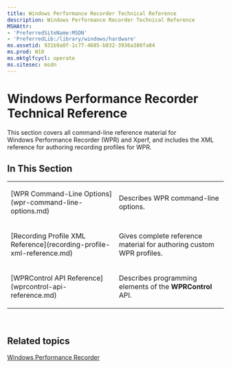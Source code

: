 ```yaml
---
title: Windows Performance Recorder Technical Reference
description: Windows Performance Recorder Technical Reference
MSHAttr:
- 'PreferredSiteName:MSDN'
- 'PreferredLib:/library/windows/hardware'
ms.assetid: 931b9a0f-1c77-4685-b832-3936a380fa84
ms.prod: W10
ms.mktglfcycl: operate
ms.sitesec: msdn
---
```


# Windows Performance Recorder Technical Reference


This section covers all command-line reference material for Windows Performance Recorder (WPR) and Xperf, and includes the XML reference for authoring recording profiles for WPR.

## In This Section


<table>
<colgroup>
<col width="50%" />
<col width="50%" />
</colgroup>
<tbody>
<tr class="odd">
<td><p>[WPR Command-Line Options](wpr-command-line-options.md)</p></td>
<td><p>Describes WPR command-line options.</p></td>
</tr>
<tr class="even">
<td><p>[Recording Profile XML Reference](recording-profile-xml-reference.md)</p></td>
<td><p>Gives complete reference material for authoring custom WPR profiles.</p></td>
</tr>
<tr class="odd">
<td><p>[WPRControl API Reference](wprcontrol-api-reference.md)</p></td>
<td><p>Describes programming elements of the <strong>WPRControl</strong> API.</p></td>
</tr>
</tbody>
</table>

 

## Related topics


[Windows Performance Recorder](windows-performance-recorder.md)

 

 







